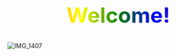 <h1 align="center" style="font-size: 48px; background: linear-gradient(90deg, red, orange, yellow, green, blue, indigo, violet); -webkit-background-clip: text; color: transparent;">
  Welcome!
</h1>

![IMG_1407](https://github.com/user-attachments/assets/416b3ffc-00a2-4ddf-a452-8b8a6de63dbd)

